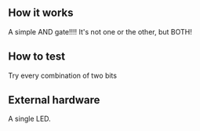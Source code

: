 <!---

This file is used to generate your project datasheet. Please fill in the information below and delete any unused
sections.

You can also include images in this folder and reference them in the markdown. Each image must be less than
512 kb in size, and the combined size of all images must be less than 1 MB.
-->

## How it works

A simple AND gate!!!! It's not one or the other, but BOTH!

## How to test

Try every combination of two bits

## External hardware

A single LED.
